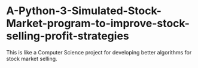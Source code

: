 # A-Python-3-Simulated-Stock-Market-program-to-improve-stock-selling-profit-strategies
This is like a Computer Science project for developing better algorithms for stock market selling. 

